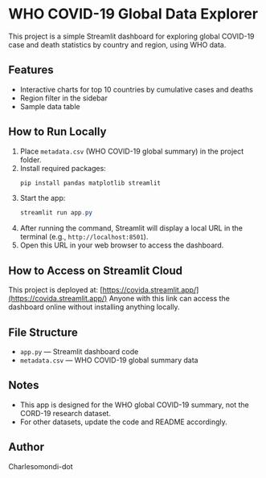 # WHO COVID-19 Global Data Explorer

This project is a simple Streamlit dashboard for exploring global COVID-19 case and death statistics by country and region, using WHO data.

## Features
- Interactive charts for top 10 countries by cumulative cases and deaths
- Region filter in the sidebar
- Sample data table


## How to Run Locally
1. Place `metadata.csv` (WHO COVID-19 global summary) in the project folder.
2. Install required packages:
   ```powershell
   pip install pandas matplotlib streamlit
   ```
3. Start the app:
   ```powershell
   streamlit run app.py
   ```
4. After running the command, Streamlit will display a local URL in the terminal (e.g., `http://localhost:8501`).
5. Open this URL in your web browser to access the dashboard.


## How to Access on Streamlit Cloud
This project is deployed at: [https://covida.streamlit.app/](https://covida.streamlit.app/)
Anyone with this link can access the dashboard online without installing anything locally.

## File Structure
- `app.py` — Streamlit dashboard code
- `metadata.csv` — WHO COVID-19 global summary data

## Notes
- This app is designed for the WHO global COVID-19 summary, not the CORD-19 research dataset.
- For other datasets, update the code and README accordingly.

## Author
Charlesomondi-dot
